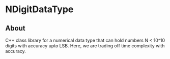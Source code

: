 # NDigitDataType

## About
C++ class library for a numerical data type that can hold numbers N < 10^10 digits with accuracy upto LSB. Here, we are trading off time complexity with accuracy.